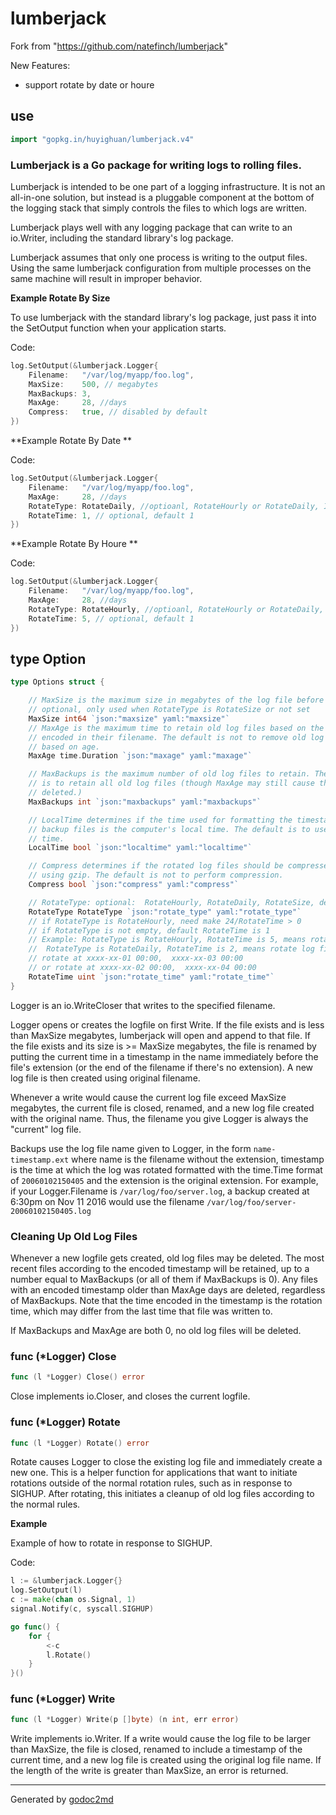 # lumberjack

Fork from "https://github.com/natefinch/lumberjack"

New Features:

- support rotate by date or houre

## use

```go
import "gopkg.in/huyighuan/lumberjack.v4"
```

### Lumberjack is a Go package for writing logs to rolling files.


Lumberjack is intended to be one part of a logging infrastructure.
It is not an all-in-one solution, but instead is a pluggable
component at the bottom of the logging stack that simply controls the files
to which logs are written.

Lumberjack plays well with any logging package that can write to an
io.Writer, including the standard library's log package.

Lumberjack assumes that only one process is writing to the output files.
Using the same lumberjack configuration from multiple processes on the same
machine will result in improper behavior.


**Example Rotate By Size**

To use lumberjack with the standard library's log package, just pass it into the SetOutput function when your application starts.

Code:

```go
log.SetOutput(&lumberjack.Logger{
    Filename:   "/var/log/myapp/foo.log",
    MaxSize:    500, // megabytes
    MaxBackups: 3,
    MaxAge:     28, //days
    Compress:   true, // disabled by default
})
```


**Example Rotate By Date **

Code:

```go
log.SetOutput(&lumberjack.Logger{
    Filename:   "/var/log/myapp/foo.log",
    MaxAge:     28, //days
    RotateType: RotateDaily, //optioanl, RotateHourly or RotateDaily, If not set, use rotate by size
	RotateTime: 1, // optional, default 1
})
```

**Example Rotate By Houre **

Code:

```go
log.SetOutput(&lumberjack.Logger{
    Filename:   "/var/log/myapp/foo.log",
    MaxAge:     28, //days
    RotateType: RotateHourly, //optioanl, RotateHourly or RotateDaily, If not set, use rotate by size
	RotateTime: 5, // optional, default 1
})
```


## type Option

``` go
type Options struct {

    // MaxSize is the maximum size in megabytes of the log file before it gets rotated. It defaults to 100 megabytes.
    // optional, only used when RotateType is RotateSize or not set
	MaxSize int64 `json:"maxsize" yaml:"maxsize"`
	// MaxAge is the maximum time to retain old log files based on the timestamp
	// encoded in their filename. The default is not to remove old log files
	// based on age.
	MaxAge time.Duration `json:"maxage" yaml:"maxage"`

	// MaxBackups is the maximum number of old log files to retain. The default
	// is to retain all old log files (though MaxAge may still cause them to get
	// deleted.)
	MaxBackups int `json:"maxbackups" yaml:"maxbackups"`

	// LocalTime determines if the time used for formatting the timestamps in
	// backup files is the computer's local time. The default is to use UTC
	// time.
	LocalTime bool `json:"localtime" yaml:"localtime"`

	// Compress determines if the rotated log files should be compressed
	// using gzip. The default is not to perform compression.
	Compress bool `json:"compress" yaml:"compress"`

    // RotateType: optional:  RotateHourly, RotateDaily, RotateSize, default RotateSize
	RotateType RotateType `json:"rotate_type" yaml:"rotate_type"`
	// if RotateType is RotateHourly, need make 24/RotateTime > 0
	// if RotateType is not empty, default RotateTime is 1
	// Example: RotateType is RotateHourly, RotateTime is 5, means rotate log file every 5 hours, rotate at 00:00 05:00 10:00 15:00 20:00 25:00
	//  RotateType is RotateDaily, RotateTime is 2, means rotate log file every 2 days,
	// rotate at xxxx-xx-01 00:00,  xxxx-xx-03 00:00
	// or rotate at xxxx-xx-02 00:00,  xxxx-xx-04 00:00
	RotateTime uint `json:"rotate_time" yaml:"rotate_time"`
}
```

Logger is an io.WriteCloser that writes to the specified filename.

Logger opens or creates the logfile on first Write.  If the file exists and
is less than MaxSize megabytes, lumberjack will open and append to that file.
If the file exists and its size is >= MaxSize megabytes, the file is renamed
by putting the current time in a timestamp in the name immediately before the
file's extension (or the end of the filename if there's no extension). A new
log file is then created using original filename.

Whenever a write would cause the current log file exceed MaxSize megabytes,
the current file is closed, renamed, and a new log file created with the
original name. Thus, the filename you give Logger is always the "current" log
file.

Backups use the log file name given to Logger, in the form `name-timestamp.ext`
where name is the filename without the extension, timestamp is the time at which
the log was rotated formatted with the time.Time format of
`20060102150405` and the extension is the original extension.  For
example, if your Logger.Filename is `/var/log/foo/server.log`, a backup created
at 6:30pm on Nov 11 2016 would use the filename
`/var/log/foo/server-20060102150405.log`

### Cleaning Up Old Log Files
Whenever a new logfile gets created, old log files may be deleted.  The most
recent files according to the encoded timestamp will be retained, up to a
number equal to MaxBackups (or all of them if MaxBackups is 0).  Any files
with an encoded timestamp older than MaxAge days are deleted, regardless of
MaxBackups.  Note that the time encoded in the timestamp is the rotation
time, which may differ from the last time that file was written to.

If MaxBackups and MaxAge are both 0, no old log files will be deleted.











### func (\*Logger) Close
``` go
func (l *Logger) Close() error
```
Close implements io.Closer, and closes the current logfile.



### func (\*Logger) Rotate
``` go
func (l *Logger) Rotate() error
```
Rotate causes Logger to close the existing log file and immediately create a
new one.  This is a helper function for applications that want to initiate
rotations outside of the normal rotation rules, such as in response to
SIGHUP.  After rotating, this initiates a cleanup of old log files according
to the normal rules.

**Example**

Example of how to rotate in response to SIGHUP.

Code:

```go
l := &lumberjack.Logger{}
log.SetOutput(l)
c := make(chan os.Signal, 1)
signal.Notify(c, syscall.SIGHUP)

go func() {
    for {
        <-c
        l.Rotate()
    }
}()
```

### func (\*Logger) Write
``` go
func (l *Logger) Write(p []byte) (n int, err error)
```
Write implements io.Writer.  If a write would cause the log file to be larger
than MaxSize, the file is closed, renamed to include a timestamp of the
current time, and a new log file is created using the original log file name.
If the length of the write is greater than MaxSize, an error is returned.









- - -
Generated by [godoc2md](http://godoc.org/github.com/davecheney/godoc2md)
